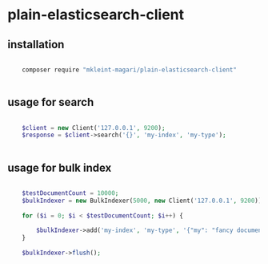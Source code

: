 # plain-elasticsearch-client

## installation
```bash

    composer require "mkleint-magari/plain-elasticsearch-client"
    
```

## usage for search

```php

    $client = new Client('127.0.0.1', 9200);
    $response = $client->search('{}', 'my-index', 'my-type');
    
```

## usage for bulk index


```php

    $testDocumentCount = 10000;
    $bulkIndexer = new BulkIndexer(5000, new Client('127.0.0.1', 9200));
    
    for ($i = 0; $i < $testDocumentCount; $i++) {
    
        $bulkIndexer->add('my-index', 'my-type', '{"my": "fancy document"}');
    }
    
    $bulkIndexer->flush();
    
```
